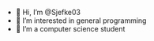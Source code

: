 - 👋 Hi, I’m @Sjefke03
- 👀 I’m interested in general programming
- 🌱 I’m a computer science student

<!---
Sjefke03/Sjefke03 is a ✨ special ✨ repository because its `README.md` (this file) appears on your GitHub profile.
You can click the Preview link to take a look at your changes.
--->
